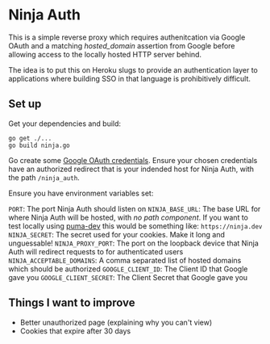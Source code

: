 # Ninja Auth

This is a simple reverse proxy which requires authenitcation via Google OAuth and a matching _hosted_domain_ assertion from Google before allowing access to the locally hosted HTTP server behind.

The idea is to put this on Heroku slugs to provide an authentication layer to applications where building SSO in that language is prohibitively difficult.

## Set up

Get your dependencies and build:

```shell
go get ./...
go build ninja.go
```

Go create some [Google OAuth credentials](https://console.developers.google.com/apis/credentials). Ensure your chosen credentials have an authorized redirect that is your indended host for Ninja Auth, with the path `/ninja_auth`.

Ensure you have environment variables set:

`PORT`: The port Ninja Auth should listen on
`NINJA_BASE_URL`: The base URL for where Ninja Auth will be hosted, with _no path component_. If you want to test locally using [puma-dev](https://github.com/puma/puma-dev) this would be something like: `https://ninja.dev`
`NINJA_SECRET`: The secret used for your cookies. Make it long and unguessable!
`NINJA_PROXY_PORT`: The port on the loopback device that Ninja Auth will redirect requests to for authenticated users
`NINJA_ACCEPTABLE_DOMAINS`: A comma separated list of hosted domains which should be authorized
`GOOGLE_CLIENT_ID`: The Client ID that Google gave you
`GOOGLE_CLIENT_SECRET`: The Client Secret that Google gave you

## Things I want to improve

* Better unauthorized page (explaining why you can't view)
* Cookies that expire after 30 days
